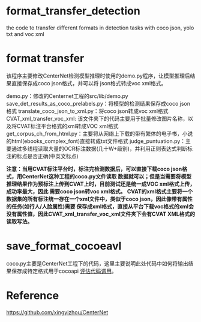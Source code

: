 # format_transfer_detection
the code to transfer different formats in detection tasks with coco json, yolo txt and voc xml

# format transfer
该程序主要修改CenterNet检测模型推理时使用的demo.py程序，让模型推理后结果直接保存成coco json格式，并可以将
json格式转成voc xml格式。

demo.py：修改的Centernet工程的src/lib/demo.py
save_det_results_as_coco_prelabels.py：将模型的检测结果保存成coco json格式
translate_coco_json_to_xml.py：将coco json转成voc xml格式
CVAT_xml_transfer_voc_xml: 该文件夹下的代码主要用于批量修改图片名称，以及将CVAT标注平台格式的xml转成VOC xml格式
get_corpus_ch_from_html.py：主要将从网络上下载的带有繁体的电子书，小说的html(ebooks_complex_font)直接转成txt文件格式
judge_puntuation.py：主要通过多线程读取大量的OCR标注数据(几十W+级别)，并利用正则表达式判断标注的标点是否正确(中英文标点)

**注意：当用CVAT标注平台时，标注完检测数据后，可以直接下载coco json格式，用CenterNet这种工程的coco.py文件读取
数据就可以；但是当需要将模型推理结果作为预标注上传到CVAT上时，目前测试还是统一成VOC xml格式上传，成功率最大，因此
需要coco json转voc xml格式。**
**CVAT的xml格式主要将一个数据集的所有标注统一存在一个xml文件中，类似于coco json，因此像带有属性的任务(如行人/人脸属性)需要
保存成xml格式，直接从平台下载voc格式的xml会没有属性值，因此CVAT_xml_transfer_voc_xml文件夹下会有CVAT XML格式的读取写法。**

# save_format_cocoeavl
coco.py主要是CenterNet工程下的代码，这里主要说明此处代码中如何将输出结果保存成特定格式用于cocoapi
[评估代码调用](https://yangsuhui.github.io/p/5b87.html)。


# Reference
https://github.com/xingyizhou/CenterNet